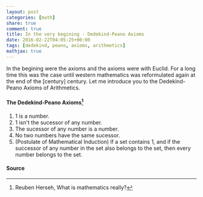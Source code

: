 ```yaml
---
layout: post
categories: [math]
share: true
comment: true
title: In the very begining - Dedekind-Peano Axioms
date: 2016-02-22T04:05:25+00:00
tags: [dedekind, peano, axioms, arithmetics]
mathjax: true
---
```


<span class="dcap">I</span>n the begining were the axioms and the axioms were with Euclid. For a long time this was the case until western mathematics was reformulated again at the end of the [century] century. Let me introduce you to the Dedekind-Peano Axioms of Arithmetics.

#### The Dedekind-Peano Axioms[^1]

1. 1 is a number.
2. 1 isn't the sucessor of any number.
3. The sucessor of any number is a number.
4. No two numbers have the same sucessor.
5. (Postulate of Mathematical Induction) If a set contains 1, and if the successor of any number in the set also belongs to the set, then every number belongs to the set.


#### <i class="fa fa-right-hand-o"></i> Source
[^1]: Reuben Herseh, What is mathematics really?